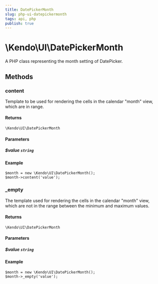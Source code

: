 ```yaml
---
title: DatePickerMonth
slug: php-ui-datepickermonth
tags: api, php
publish: true
---
```


# \Kendo\UI\DatePickerMonth

A PHP class representing the month setting of DatePicker.


## Methods

### content
Template to be used for rendering the cells in the calendar "month" view, which are in range.

#### Returns
`\Kendo\UI\DatePickerMonth`

#### Parameters

##### $value `string`



#### Example 
    $month = new \Kendo\UI\DatePickerMonth();
    $month->content('value');

### _empty
The template used for rendering the cells in the calendar "month" view, which are not in the range between
the minimum and maximum values.

#### Returns
`\Kendo\UI\DatePickerMonth`

#### Parameters

##### $value `string`



#### Example 
    $month = new \Kendo\UI\DatePickerMonth();
    $month->_empty('value');


